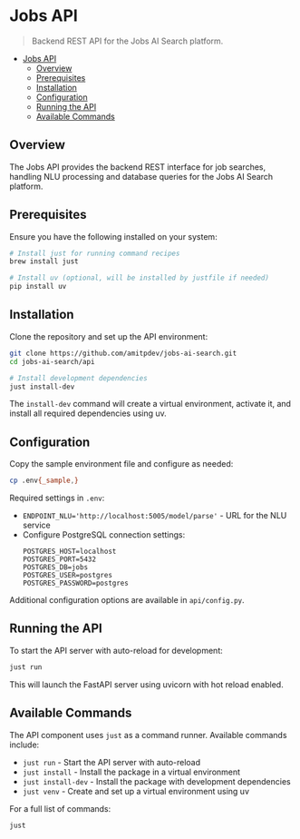 # Jobs API

> Backend REST API for the Jobs AI Search platform.

<!--toc:start-->
- [Jobs API](#jobs-api)
  - [Overview](#overview)
  - [Prerequisites](#prerequisites)
  - [Installation](#installation)
  - [Configuration](#configuration)
  - [Running the API](#running-the-api)
  - [Available Commands](#available-commands)
<!--toc:end-->

## Overview

The Jobs API provides the backend REST interface for job searches, handling NLU processing and database queries for the Jobs AI Search platform.

## Prerequisites

Ensure you have the following installed on your system:

```bash
# Install just for running command recipes
brew install just

# Install uv (optional, will be installed by justfile if needed)
pip install uv
```

## Installation

Clone the repository and set up the API environment:

```sh
git clone https://github.com/amitpdev/jobs-ai-search.git
cd jobs-ai-search/api

# Install development dependencies
just install-dev
```

The `install-dev` command will create a virtual environment, activate it, and install all required dependencies using uv.

## Configuration

Copy the sample environment file and configure as needed:

```sh
cp .env{_sample,}
```

Required settings in `.env`:
- `ENDPOINT_NLU='http://localhost:5005/model/parse'` - URL for the NLU service
- Configure PostgreSQL connection settings:
  ```
  POSTGRES_HOST=localhost
  POSTGRES_PORT=5432
  POSTGRES_DB=jobs
  POSTGRES_USER=postgres
  POSTGRES_PASSWORD=postgres
  ```

Additional configuration options are available in `api/config.py`.

## Running the API

To start the API server with auto-reload for development:

```bash
just run
```

This will launch the FastAPI server using uvicorn with hot reload enabled.

## Available Commands

The API component uses `just` as a command runner. Available commands include:

- `just run` - Start the API server with auto-reload
- `just install` - Install the package in a virtual environment
- `just install-dev` - Install the package with development dependencies
- `just venv` - Create and set up a virtual environment using uv

For a full list of commands:

```bash
just
```
